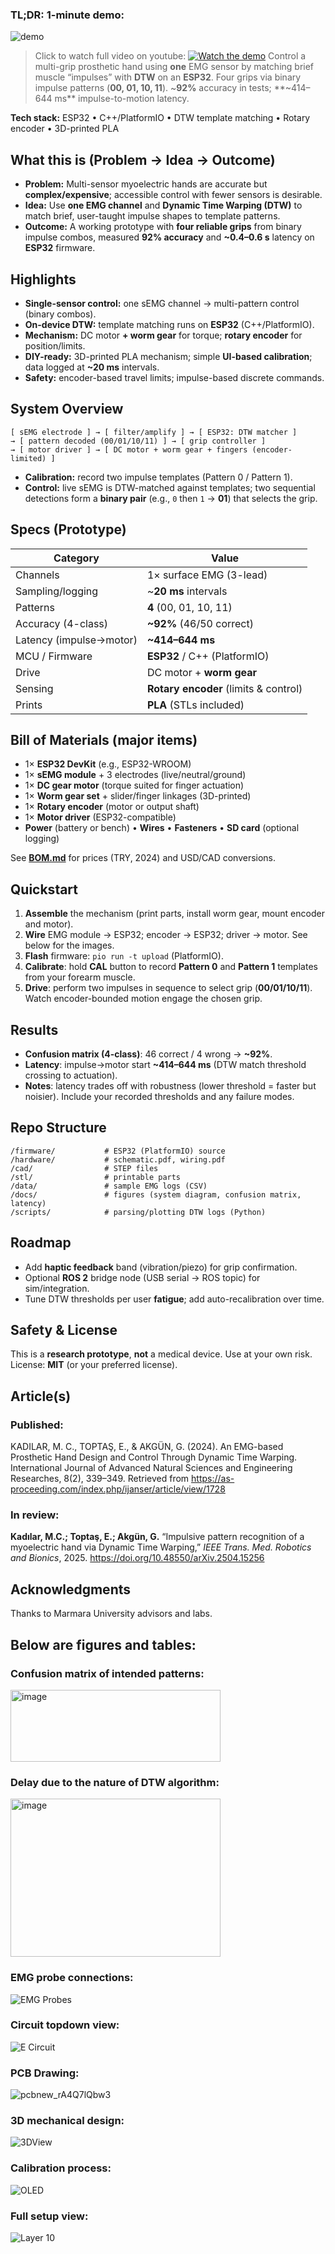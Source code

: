 ### TL;DR: 1-minute demo:

![demo](https://github.com/user-attachments/assets/799b33aa-3dcf-4b50-bae4-261e95a23754)

> Click to watch full video on youtube:
[![Watch the demo](https://img.youtube.com/vi/wjzd32FGVR0/hqdefault.jpg)](https://youtu.be/wjzd32FGVR0)
> Control a multi-grip prosthetic hand using **one** EMG sensor by matching brief muscle “impulses” with **DTW** on an **ESP32**. Four grips via binary impulse patterns (**00, 01, 10, 11**). ~**92%** accuracy in tests; **~414–644 ms** impulse-to-motion latency.

**Tech stack:** ESP32 • C++/PlatformIO • DTW template matching • Rotary encoder • 3D-printed PLA

## What this is (Problem → Idea → Outcome)

* **Problem:** Multi-sensor myoelectric hands are accurate but **complex/expensive**; accessible control with fewer sensors is desirable.
* **Idea:** Use **one EMG channel** and **Dynamic Time Warping (DTW)** to match brief, user-taught impulse shapes to template patterns.
* **Outcome:** A working prototype with **four reliable grips** from binary impulse combos, measured **92% accuracy** and **\~0.4–0.6 s** latency on **ESP32** firmware.

## Highlights

* **Single-sensor control:** one sEMG channel → multi-pattern control (binary combos).
* **On-device DTW:** template matching runs on **ESP32** (C++/PlatformIO).
* **Mechanism:** DC motor **+ worm gear** for torque; **rotary encoder** for position/limits.
* **DIY-ready:** 3D-printed PLA mechanism; simple **UI-based calibration**; data logged at **\~20 ms** intervals.
* **Safety:** encoder-based travel limits; impulse-based discrete commands.

## System Overview

```
[ sEMG electrode ] → [ filter/amplify ] → [ ESP32: DTW matcher ]
→ [ pattern decoded (00/01/10/11) ] → [ grip controller ]
→ [ motor driver ] → [ DC motor + worm gear + fingers (encoder-limited) ]
```

* **Calibration:** record two impulse templates (Pattern 0 / Pattern 1).
* **Control:** live sEMG is DTW-matched against templates; two sequential detections form a **binary pair** (e.g., `0` then `1` → **01**) that selects the grip.

## Specs (Prototype)

| Category                | Value                                 |
| ----------------------- | ------------------------------------- |
| Channels                | 1× surface EMG (3-lead)               |
| Sampling/logging        | \~**20 ms** intervals                 |
| Patterns                | **4** (00, 01, 10, 11)                |
| Accuracy (4-class)      | **\~92%** (46/50 correct)             |
| Latency (impulse→motor) | **\~414–644 ms**                      |
| MCU / Firmware          | **ESP32** / C++ (PlatformIO)          |
| Drive                   | DC motor + **worm gear**              |
| Sensing                 | **Rotary encoder** (limits & control) |
| Prints                  | **PLA** (STLs included)               |

## Bill of Materials (major items)

* 1× **ESP32 DevKit** (e.g., ESP32-WROOM)
* 1× **sEMG module** + 3 electrodes (live/neutral/ground)
* 1× **DC gear motor** (torque suited for finger actuation)
* 1× **Worm gear set** + slider/finger linkages (3D-printed)
* 1× **Rotary encoder** (motor or output shaft)
* 1× **Motor driver** (ESP32-compatible)
* **Power** (battery or bench) • **Wires** • **Fasteners** • **SD card** (optional logging)

See **[BOM.md](./BOM.md)** for prices (TRY, 2024) and USD/CAD conversions.

## Quickstart

1. **Assemble** the mechanism (print parts, install worm gear, mount encoder and motor).
2. **Wire** EMG module → ESP32; encoder → ESP32; driver → motor. See below for the images.
3. **Flash** firmware: `pio run -t upload` (PlatformIO).
4. **Calibrate**: hold **CAL** button to record **Pattern 0** and **Pattern 1** templates from your forearm muscle.
5. **Drive**: perform two impulses in sequence to select grip (**00/01/10/11**). Watch encoder-bounded motion engage the chosen grip.

## Results

* **Confusion matrix (4-class)**: 46 correct / 4 wrong → **\~92%**.
* **Latency**: impulse→motor start **\~414–644 ms** (DTW match threshold crossing to actuation).
* **Notes**: latency trades off with robustness (lower threshold = faster but noisier). Include your recorded thresholds and any failure modes.

## Repo Structure

```
/firmware/           # ESP32 (PlatformIO) source
/hardware/           # schematic.pdf, wiring.pdf
/cad/                # STEP files
/stl/                # printable parts
/data/               # sample EMG logs (CSV)
/docs/               # figures (system diagram, confusion matrix, latency)
/scripts/            # parsing/plotting DTW logs (Python)
```

## Roadmap

* Add **haptic feedback** band (vibration/piezo) for grip confirmation.
* Optional **ROS 2** bridge node (USB serial → ROS topic) for sim/integration.
* Tune DTW thresholds per user **fatigue**; add auto-recalibration over time.

## Safety & License

This is a **research prototype**, **not** a medical device. Use at your own risk.
License: **MIT** (or your preferred license).

## Article(s)

### Published:
KADILAR, M. C., TOPTAŞ, E., & AKGÜN, G. (2024). An EMG-based Prosthetic Hand Design and Control Through Dynamic Time Warping. International Journal of Advanced Natural Sciences and Engineering Researches, 8(2), 339–349. Retrieved from https://as-proceeding.com/index.php/ijanser/article/view/1728

### In review:
**Kadılar, M.C.; Toptaş, E.; Akgün, G.** “Impulsive pattern recognition of a myoelectric hand via Dynamic Time Warping,” *IEEE Trans. Med. Robotics and Bionics*, 2025.
https://doi.org/10.48550/arXiv.2504.15256

## Acknowledgments

Thanks to Marmara University advisors and labs.

## Below are figures and tables:

### Confusion matrix of intended patterns:
<img width="336" height="115" alt="image" src="https://github.com/user-attachments/assets/6e23a044-416c-4d61-ac06-a3a5e2bad920" />

### Delay due to the nature of DTW algorithm:
<img width="336" height="253" alt="image" src="https://github.com/user-attachments/assets/67f9cb18-25fe-4c41-9a34-a5b1bed7d31d" />

### EMG probe connections:

![EMG Probes](https://github.com/user-attachments/assets/c286c6e3-3aae-4f18-991e-e6e62725d567)

### Circuit topdown view:

![E Circuit](https://github.com/user-attachments/assets/dcf46c61-ebfa-4250-a517-7626e3944b9f)

### PCB Drawing:

![pcbnew_rA4Q7lQbw3](https://github.com/user-attachments/assets/0701f87a-ca53-46b9-9a88-1d37206926b3)

### 3D mechanical design:

![3DView](https://github.com/user-attachments/assets/ef785796-5f56-4458-9748-d2fed3997954)

### Calibration process:

![OLED](https://github.com/user-attachments/assets/c69b61e3-642b-458f-b2a8-5e7c67c7c2f6)

### Full setup view:

![Layer 10](https://github.com/user-attachments/assets/25244ae5-5a1d-4c5f-933f-386d501a663f)



